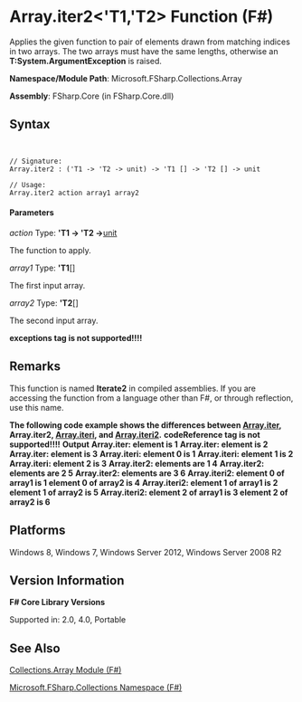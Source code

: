 # Array.iter2<'T1,'T2> Function (F#)

Applies the given function to pair of elements drawn from matching indices in two arrays. The two arrays must have the same lengths, otherwise an **T:System.ArgumentException** is raised.

**Namespace/Module Path**: Microsoft.FSharp.Collections.Array

**Assembly**: FSharp.Core (in FSharp.Core.dll)


## Syntax


```


// Signature:
Array.iter2 : ('T1 -> 'T2 -> unit) -> 'T1 [] -> 'T2 [] -> unit

// Usage:
Array.iter2 action array1 array2

```



#### Parameters
*action*
Type: **'T1 -&gt; 'T2 -&gt;**[unit](http://msdn.microsoft.com/en-us/library/00b837c2-6c8a-483a-87d3-0479c64037a7)


The function to apply.


*array1*
Type: **'T1**[[]](http://msdn.microsoft.com/en-us/library/def20292-9aae-4596-9275-b94e594f8493)


The first input array.


*array2*
Type: **'T2**[[]](http://msdn.microsoft.com/en-us/library/def20292-9aae-4596-9275-b94e594f8493)


The second input array.



**exceptions tag is not supported!!!!**

## Remarks
This function is named **Iterate2** in compiled assemblies. If you are accessing the function from a language other than F#, or through reflection, use this name.

**The following code example shows the differences between [Array.iter](http://msdn.microsoft.com/en-us/library/94eba0f1-ecd7-459f-b89f-ed2a2923e516), Array.iter2, [Array.iteri](http://msdn.microsoft.com/en-us/library/8bbe2ed4-ada7-4906-ac3e-cb09f9db6486), and [Array.iteri2](http://msdn.microsoft.com/en-us/library/c041b91f-6080-45b7-867b-2ed983a90405).**
<b>codeReference tag is not supported!!!!</b>
**Output**
**Array.iter: element is 1**
**Array.iter: element is 2**
**Array.iter: element is 3**
**Array.iteri: element 0 is 1**
**Array.iteri: element 1 is 2**
**Array.iteri: element 2 is 3**
**Array.iter2: elements are 1 4**
**Array.iter2: elements are 2 5**
**Array.iter2: elements are 3 6**
**Array.iteri2: element 0 of array1 is 1 element 0 of array2 is 4**
**Array.iteri2: element 1 of array1 is 2 element 1 of array2 is 5**
**Array.iteri2: element 2 of array1 is 3 element 2 of array2 is 6**
## Platforms
Windows 8, Windows 7, Windows Server 2012, Windows Server 2008 R2


## Version Information
**F# Core Library Versions**

Supported in: 2.0, 4.0, Portable




## See Also
[Collections.Array Module &#40;F&#35;&#41;](Collections.Array+Module+%28FSharp%29.md)

[Microsoft.FSharp.Collections Namespace &#40;F&#35;&#41;](Microsoft.FSharp.Collections+Namespace+%28FSharp%29.md)


